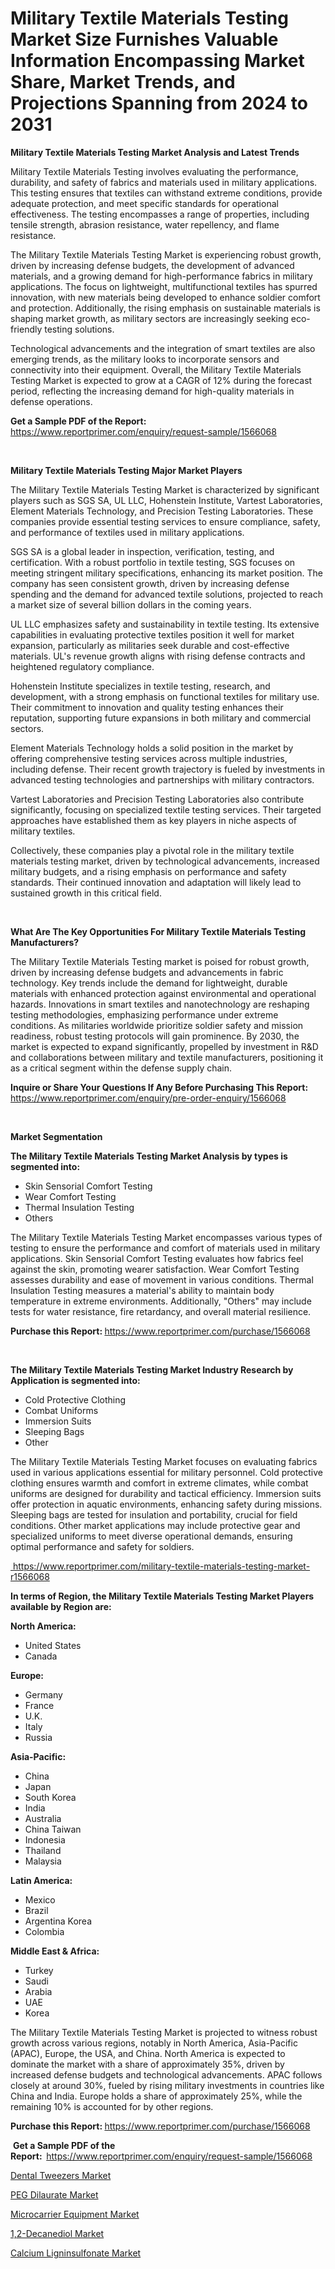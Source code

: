 <p><h1>Military Textile Materials Testing Market Size Furnishes Valuable Information Encompassing Market Share, Market Trends, and Projections Spanning from 2024 to 2031</h1></p><p><strong>Military Textile Materials Testing Market Analysis and Latest Trends</strong></p>
<p><p>Military Textile Materials Testing involves evaluating the performance, durability, and safety of fabrics and materials used in military applications. This testing ensures that textiles can withstand extreme conditions, provide adequate protection, and meet specific standards for operational effectiveness. The testing encompasses a range of properties, including tensile strength, abrasion resistance, water repellency, and flame resistance.</p><p>The Military Textile Materials Testing Market is experiencing robust growth, driven by increasing defense budgets, the development of advanced materials, and a growing demand for high-performance fabrics in military applications. The focus on lightweight, multifunctional textiles has spurred innovation, with new materials being developed to enhance soldier comfort and protection. Additionally, the rising emphasis on sustainable materials is shaping market growth, as military sectors are increasingly seeking eco-friendly testing solutions.</p><p>Technological advancements and the integration of smart textiles are also emerging trends, as the military looks to incorporate sensors and connectivity into their equipment. Overall, the Military Textile Materials Testing Market is expected to grow at a CAGR of 12% during the forecast period, reflecting the increasing demand for high-quality materials in defense operations.</p></p>
<p><strong>Get a Sample PDF of the Report:&nbsp;</strong> <a href="https://www.reportprimer.com/enquiry/request-sample/1566068">https://www.reportprimer.com/enquiry/request-sample/1566068</a></p>
<p>&nbsp;</p>
<p><strong>Military Textile Materials Testing Major Market Players</strong></p>
<p><p>The Military Textile Materials Testing Market is characterized by significant players such as SGS SA, UL LLC, Hohenstein Institute, Vartest Laboratories, Element Materials Technology, and Precision Testing Laboratories. These companies provide essential testing services to ensure compliance, safety, and performance of textiles used in military applications.</p><p>SGS SA is a global leader in inspection, verification, testing, and certification. With a robust portfolio in textile testing, SGS focuses on meeting stringent military specifications, enhancing its market position. The company has seen consistent growth, driven by increasing defense spending and the demand for advanced textile solutions, projected to reach a market size of several billion dollars in the coming years.</p><p>UL LLC emphasizes safety and sustainability in textile testing. Its extensive capabilities in evaluating protective textiles position it well for market expansion, particularly as militaries seek durable and cost-effective materials. UL's revenue growth aligns with rising defense contracts and heightened regulatory compliance.</p><p>Hohenstein Institute specializes in textile testing, research, and development, with a strong emphasis on functional textiles for military use. Their commitment to innovation and quality testing enhances their reputation, supporting future expansions in both military and commercial sectors.</p><p>Element Materials Technology holds a solid position in the market by offering comprehensive testing services across multiple industries, including defense. Their recent growth trajectory is fueled by investments in advanced testing technologies and partnerships with military contractors.</p><p>Vartest Laboratories and Precision Testing Laboratories also contribute significantly, focusing on specialized textile testing services. Their targeted approaches have established them as key players in niche aspects of military textiles.</p><p>Collectively, these companies play a pivotal role in the military textile materials testing market, driven by technological advancements, increased military budgets, and a rising emphasis on performance and safety standards. Their continued innovation and adaptation will likely lead to sustained growth in this critical field.</p></p>
<p>&nbsp;</p>
<p><strong>What Are The Key Opportunities For Military Textile Materials Testing Manufacturers?</strong></p>
<p><p>The Military Textile Materials Testing market is poised for robust growth, driven by increasing defense budgets and advancements in fabric technology. Key trends include the demand for lightweight, durable materials with enhanced protection against environmental and operational hazards. Innovations in smart textiles and nanotechnology are reshaping testing methodologies, emphasizing performance under extreme conditions. As militaries worldwide prioritize soldier safety and mission readiness, robust testing protocols will gain prominence. By 2030, the market is expected to expand significantly, propelled by investment in R&D and collaborations between military and textile manufacturers, positioning it as a critical segment within the defense supply chain.</p></p>
<p><strong>Inquire or Share Your Questions If Any Before Purchasing This Report:</strong> <a href="https://www.reportprimer.com/enquiry/pre-order-enquiry/1566068">https://www.reportprimer.com/enquiry/pre-order-enquiry/1566068</a></p>
<p>&nbsp;</p>
<p><strong>Market Segmentation</strong></p>
<p><strong>The Military Textile Materials Testing Market Analysis by types is segmented into:</strong></p>
<p><ul><li>Skin Sensorial Comfort Testing</li><li>Wear Comfort Testing</li><li>Thermal Insulation Testing</li><li>Others</li></ul></p>
<p><p>The Military Textile Materials Testing Market encompasses various types of testing to ensure the performance and comfort of materials used in military applications. Skin Sensorial Comfort Testing evaluates how fabrics feel against the skin, promoting wearer satisfaction. Wear Comfort Testing assesses durability and ease of movement in various conditions. Thermal Insulation Testing measures a material's ability to maintain body temperature in extreme environments. Additionally, "Others" may include tests for water resistance, fire retardancy, and overall material resilience.</p></p>
<p><strong>Purchase this Report:&nbsp;</strong><a href="https://www.reportprimer.com/purchase/1566068">https://www.reportprimer.com/purchase/1566068</a></p>
<p>&nbsp;</p>
<p><strong>The Military Textile Materials Testing Market Industry Research by Application is segmented into:</strong></p>
<p><ul><li>Cold Protective Clothing</li><li>Combat Uniforms</li><li>Immersion Suits</li><li>Sleeping Bags</li><li>Other</li></ul></p>
<p><p>The Military Textile Materials Testing Market focuses on evaluating fabrics used in various applications essential for military personnel. Cold protective clothing ensures warmth and comfort in extreme climates, while combat uniforms are designed for durability and tactical efficiency. Immersion suits offer protection in aquatic environments, enhancing safety during missions. Sleeping bags are tested for insulation and portability, crucial for field conditions. Other market applications may include protective gear and specialized uniforms to meet diverse operational demands, ensuring optimal performance and safety for soldiers.</p></p>
<p><a href="https://www.reportprimer.com/military-textile-materials-testing-market-r1566068">&nbsp;https://www.reportprimer.com/military-textile-materials-testing-market-r1566068</a></p>
<p><strong>In terms of Region, the Military Textile Materials Testing Market Players available by Region are:</strong></p>
<p>
    <p> <strong> North America: </strong>
        <ul>
            <li>United States</li>
            <li>Canada</li>
        </ul>
        </p> 
    <p> <strong> Europe: </strong>
        <ul>
            <li>Germany</li>
            <li>France</li>
            <li>U.K.</li>
            <li>Italy</li>
            <li>Russia</li>
        </ul>
        </p> 
    <p> <strong> Asia-Pacific: </strong>
        <ul>
            <li>China</li>
            <li>Japan</li>
            <li>South Korea</li>
            <li>India</li>
            <li>Australia</li>
            <li>China Taiwan</li>
            <li>Indonesia</li>
            <li>Thailand</li>
            <li>Malaysia</li>
        </ul>
        </p> 
    <p> <strong> Latin America: </strong>
        <ul>
            <li>Mexico</li>
            <li>Brazil</li>
            <li>Argentina Korea</li>
            <li>Colombia</li>
        </ul>
        </p> 
    <p> <strong> Middle East & Africa: </strong>
        <ul>
            <li>Turkey</li>
            <li>Saudi</li>
            <li>Arabia</li>
            <li>UAE</li>
            <li>Korea</li>
        </ul>
    </p>
    </p>
<p><p>The Military Textile Materials Testing Market is projected to witness robust growth across various regions, notably in North America, Asia-Pacific (APAC), Europe, the USA, and China. North America is expected to dominate the market with a share of approximately 35%, driven by increased defense budgets and technological advancements. APAC follows closely at around 30%, fueled by rising military investments in countries like China and India. Europe holds a share of approximately 25%, while the remaining 10% is accounted for by other regions.</p></p>
<p><strong>Purchase this Report: </strong><a href="https://www.reportprimer.com/purchase/1566068">https://www.reportprimer.com/purchase/1566068</a></p>
<p>&nbsp;<strong>Get a Sample PDF of the Report:&nbsp;&nbsp;</strong><a href="https://www.reportprimer.com/enquiry/request-sample/1566068">https://www.reportprimer.com/enquiry/request-sample/1566068</a></p>
<p><strong></strong></p>
<p><p><a href="https://www.linkedin.com/pulse/global-dental-tweezers-market-analysis-key-trends-future-i16ec">Dental Tweezers Market</a></p><p><a href="https://issuu.com/reportprime-2/docs/peg-dilaurate-market-size-2030.pptx_5a25938056c0c7">PEG Dilaurate Market</a></p><p><a href="https://medium.com/@titusboyer1/what-are-the-current-and-future-prospects-for-the-microcarrier-equipment-market-787f92d03a03?postPublishedType=repub">Microcarrier Equipment Market</a></p><p><a href="https://github.com/MelgarBasny/Market-Research-Report-List-1/blob/main/12-decanediol-market.md">1,2-Decanediol Market</a></p><p><a href="https://issuu.com/reportprime-2/docs/calcium-ligninsulfonate-market-size_e41944a469153a">Calcium Ligninsulfonate Market</a></p></p>